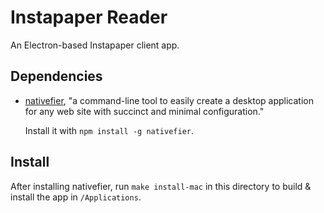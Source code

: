 # Instapaper Reader

An Electron-based Instapaper client app.

## Dependencies

- [nativefier](https://github.com/jiahaog/nativefier), "a command-line tool to easily create a desktop application for any web site with succinct and minimal configuration."

    Install it with `npm install -g nativefier`.

## Install

After installing nativefier, run `make install-mac` in this directory to build & install the app in `/Applications`.
